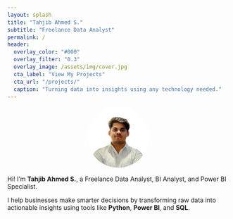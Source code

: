 ```yaml
---
layout: splash
title: "Tahjib Ahmed S."
subtitle: "Freelance Data Analyst"
permalink: /
header:
  overlay_color: "#000"
  overlay_filter: "0.3"
  overlay_image: /assets/img/cover.jpg
  cta_label: "View My Projects"
  cta_url: "/projects/"
  caption: "Turning data into insights using any technology needed."
---
```


<p align="center">
  <img src="/assets/img/tahjib.jpg" alt="Tahjib Ahmed S." width="140" height="140" style="border-radius: 50%;">
</p>

Hi! I’m **Tahjib Ahmed S.**, a Freelance Data Analyst, BI Analyst, and Power BI Specialist.

I help businesses make smarter decisions by transforming raw data into actionable insights using tools like **Python**, **Power BI**, and **SQL**.
